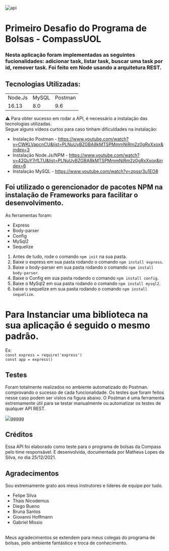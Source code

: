 ![api](https://user-images.githubusercontent.com/70352508/147391625-1dbd5456-c802-4552-816d-399899bf5e6e.PNG)
<h1>Primeiro Desafio do Programa de Bolsas - CompassUOL</h1>
<h3> Nesta aplicação foram implementadas as seguintes fucionalidades: adicionar task, listar task, buscar uma task por id, remover task. Foi feito em Node usando a arquitetura REST.</h3>

## Tecnologias Utilizadas:

<table>
  <tr>
    <td>Node.Js</td>
    <td>MySQL</td>
    <td>Postman</td>
  </tr>
  <tr>
    <td>16.13</td>
    <td>8.0</td>
    <td>9.6</td>
  </tr>
</table>

⚠ Para obter sucesso em rodar a API, é necessário a instalação das tecnologias utilizadas. <br>
 Segue alguns vídeos curtos para caso tinham dificuldades na instalação:
* Instalação Postman - https://www.youtube.com/watch?v=CWKLVapcnCU&list=PLNuUvBZGBA8kMTSPMmmNiRm2z0gRxXxox&index=3
* Instalação Node.Js/NPM - https://www.youtube.com/watch?v=42QuY7rfLTU&list=PLNuUvBZGBA8kMTSPMmmNiRm2z0gRxXxox&index=6
* Instalação MySQL - https://www.youtube.com/watch?v=zpssr3u1EO8



## Foi utilizado o gerencionador de pacotes NPM na instalação de Frameworks para facilitar o desenvolvimento.
As ferramentas foram:
* Express
* Body-parser
* Config
* MySql2
* Sequelize

1. Antes de tudo, rode o comando `npm init` na sua pasta.
2. Baixe o express em sua pasta rodando o comando `npm install express`.
3. Baixe o body-parser em sua pasta rodando o comando `npm install body-parser`.
4. Baixe o Config em sua pasta rodando o comando `npm install config`.
5. Baixe o MySql2 em sua pasta rodando o comando `npm install mysql2`.
6. baixe o sequelize em sua pasta rodando o comando `npm install sequelize`.

# Para Instanciar uma biblioteca na sua aplicação é seguido o mesmo padrão. 
Ex: <br>
`const express = require('express')`<br>
`const app = express()`

## Testes

Foram totalmente realizados no ambiente automatizado do Postman. comprovando o sucesso de cada funcionalidade. Os testes que foram feitos nesse caso podem ser vistos na figura abaixo. O Postman é uma ferramenta extremamente útil para se testar manualmente ou automatizar os testes de qualquer API REST.

![ggggg](https://user-images.githubusercontent.com/70352508/147392624-378977e6-51b6-4e50-9dad-b79e5dc87962.PNG)

## Créditos

Essa API foi elaborado como teste para o programa de bolsas da Compass pelo time responsável. E desenvolvida, documentada por Matheus Lopes da Silva, no dia 25/12/2021.

## Agradecimentos

Sou extremamente grato aos meus instrutores e líderes de equipe por tudo.
* Felipe Silva
* Thais Nicodemus
* Diego Bueno
* Bruna Santos
* Giovanni Hoffmann
* Gabriel Missio 
<br>
Meus agradecimentos se extendem para meus colegas do programa de bolsas, pelo ambiente fantástico e troca de conhecimento.



